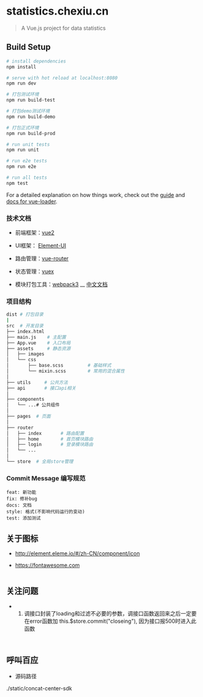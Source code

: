 # statistics.chexiu.cn

> A Vue.js project for data statistics

## Build Setup

``` bash
# install dependencies
npm install

# serve with hot reload at localhost:8080
npm run dev

# 打包测试环境
npm run build-test

# 打包demo测试环境
npm run build-demo

# 打包正式环境
npm run build-prod

# run unit tests
npm run unit

# run e2e tests
npm run e2e

# run all tests
npm test
```

For a detailed explanation on how things work, check out the [guide](http://vuejs-templates.github.io/webpack/) and [docs for vue-loader](http://vuejs.github.io/vue-loader).


### 技术文档

- 前端框架：[vue2](https://cn.vuejs.org/v2/guide/)

- UI框架： [Element-UI](http://element-cn.eleme.io)

- 路由管理：[vue-router](https://router.vuejs.org/)

- 状态管理：[vuex](https://vuex.vuejs.org/)

- 模块打包工具：[webpack3](https://webpack.js.org/) __  [中文文档](http://www.css88.com/doc/webpack2/guides/development/)


### 项目结构

```bash
dist # 打包目录
|
src  # 开发目录
├── index.html
├── main.js    # 主配置
├── App.vue    # 入口布局
├── assets     # 静态资源
│   ├── images
│   └── css
│       ├── base.scss         # 基础样式
│       └── mixin.scss        # 常用的混合属性
│
├── utils     # 公共方法
├── api       # 接口api相关
│
├── components
│   └── ...# 公共组件
│
├── pages  # 页面
│
├── router
│   ├── index       # 路由配置
│   ├── home        # 首页模块路由
│   ├── login       # 登录模块路由
│   └── ...
│
└── store  # 全局store管理

```

### Commit Message 编写规范

```
feat: 新功能
fix: 修补bug
docs: 文档
style: 格式(不影响代码运行的变动)
test: 添加测试

```

## 关于图标

- http://element.eleme.io/#/zh-CN/component/icon

- https://fontawesome.com

```

```
## 关注问题

- 1. 调接口封装了loading和过滤不必要的参数，调接口函数返回来之后一定要在error函数加 this.$store.commit("closeing"), 因为接口报500时进入此函数
	

```


```
## 呼叫百应

- 源码路径

./static/concat-center-sdk

```